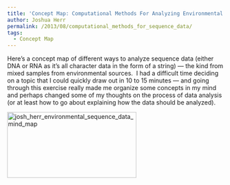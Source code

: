 ```yaml
---
title: 'Concept Map: Computational Methods For Analyzing Environmental Sequence Data'
author: Joshua Herr
permalink: /2013/08/computational_methods_for_sequence_data/
tags:
  - Concept Map
---
```

Here&#8217;s a concept map of different ways to analyze sequence data (either DNA or RNA as it&#8217;s all character data in the form of a string) &#8212; the kind from mixed samples from environmental sources.  I had a difficult time deciding on a topic that I could quickly draw out in 10 to 15 minutes &#8212; and going through this exercise really made me organize some concepts in my mind and perhaps changed some of my thoughts on the process of data analysis (or at least how to go about explaining how the data should be analyzed).

[<img class="alignnone size-medium wp-image-4037" alt="josh_herr_environmental_sequence_data_mind_map" src="http://teaching.software-carpentry.org/wp-content/uploads/2013/08/josh_herr_environmental_sequence_data_mind_map2-300x153.jpg" width="300" height="153" />][1]

 [1]: http://teaching.software-carpentry.org/wp-content/uploads/2013/08/josh_herr_environmental_sequence_data_mind_map2.jpg
